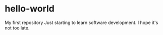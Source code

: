 # hello-world
My first repository
Just starting to learn software development.
I hope it's not too late.
